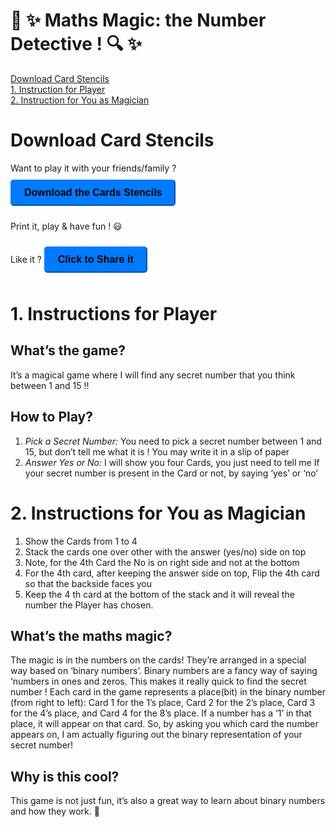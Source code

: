 # 🎩 ✨ Maths Magic: the Number Detective ! 🔍 ✨

[Download Card Stencils](#downloads)<br>
[1. Instruction for Player](#1-instructions-for-player)<br>
[2. Instruction for You as Magician](#2-instructions-for-you-as-magician)<br>

# Download Card Stencils

Want to play it with your friends/family ?<br>
<button onclick="window.location.href='./downloads/1-to-15-number-finder.pdf'" id="share-button">Download the Cards Stencils</button>

<!-- Click to [download the **Cards Stencils**](./downloads/1-to-15-number-finder.pdf)<br> -->

Print it, play & have fun ! 😃 <br>

Like it ? <button id="share-button">Click to Share it</button>

<div>
<style>
  #share-button {
    margin-top: 10px;
    margin-bottom: 10px;
    padding: 10px 20px;
    font-size: 16px;
    font-weight: bold;
    border-radius: 5px;
    background-color: #007bff;
    border-color: #007bff;
  }

#share-button:hover {
background-color: #0069d9;
border-color: #0062cc;
}
</style>

<script>
  const shareButton = document.getElementById("share-button");

shareButton.addEventListener("click", async () => {
try {
await navigator.share({
title: "Maths Magic",
text: "download and play the number detective game",
url: "https://my-ski-projects.github.io/number-detective/",
});
} catch (error) {
console.error("Error sharing:", error);
}
});
</script>

</div>

# 1. Instructions for Player

## What’s the game?

It’s a magical game where I will find any secret number that you think between 1 and 15 !!

## How to Play?

1. _Pick a Secret Number:_ You need to pick a secret number between 1 and 15, but don’t tell me what it is ! You may write it in a slip of paper
2. _Answer Yes or No:_ I will show you four Cards, you just need to tell me If your secret number is present in the Card or not, by saying ‘yes’ or ‘no’

# 2. Instructions for You as Magician

1. Show the Cards from 1 to 4
2. Stack the cards one over other with the answer (yes/no) side on top
3. Note, for the 4th Card the No is on right side and not at the bottom
4. For the 4th card, after keeping the answer side on top, Flip the 4th card so that the backside faces you
5. Keep the 4 th card at the bottom of the stack and it will reveal the number the Player has chosen.

## What’s the maths magic?

The magic is in the numbers on the cards! They’re arranged in a special way based on ‘binary numbers’. Binary numbers are a fancy way of saying ‘numbers in ones and zeros. This makes it really quick to find the secret number !
Each card in the game represents a place(bit) in the binary number (from right to left): Card 1 for the 1’s place, Card 2 for the 2’s place, Card 3 for the 4’s place, and Card 4 for the 8’s place. If a number has a ‘1’ in that place, it will appear on that card. So, by asking you which card the number appears on, I am actually figuring out the binary representation of your secret number!

## Why is this cool?

This game is not just fun, it’s also a great way to learn about binary numbers and how they work. 🎈
